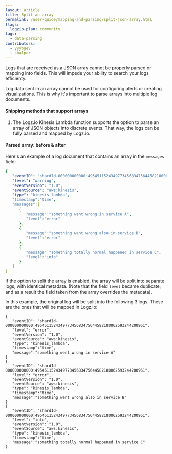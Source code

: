 ```yaml
---
layout: article
title: Split an array
permalink: /user-guide/mapping-and-parsing/split-json-array.html
flags:
  logzio-plan: community
tags:
  - data-parsing
contributors:
  - yyyogev
  - shalper
---
```


Logs that are received as a JSON array cannot be properly parsed or mapping into fields.
This will impede your ability to search your logs efficienty.

Log data sent in an array cannot be used for configuring alerts or creating visualizations. This is why it's important to parse arrays into multiple log documents.

#### Shipping methods that support arrays

1. The Logz.io Kinesis Lambda function supports the option to parse an array of JSON objects into discrete events. That way, the logs can be fully parsed and mapped by Logz.io.

#### Parsed array: before & after

Here's an example of a log document that contains an array in the `messages` field:

```yml
{
   "eventID": "shardId-000000000000:495451152434977345683475644582180062593244200961",
   "level": "warning",
   "eventVersion": "1.0",
   "eventSource": "aws:kinesis",
   "type": "kinesis_lambda",
   "timestamp":"time",
   "messages":[
      {
         "message":"something went wrong in service A",
         "level":"error"
      },
      {
         "message":"something went wrong also in service B",
         "level":"error"
      },
      {
         "message":"something totally normal happened in service C",
         "level":"info"
      }
   ]
}
```

If the option to split the array is enabled, the array will be split into separate logs, with identical metadata. (Note that the field `level` became duplicate, and as a result the field taken from the array overrides the metadata).

In this example, the original log will be split into the following 3 logs. These are the ones that will be mapped in Logz.io:

```
{
   "eventID": "shardId-000000000000:495451152434977345683475644582180062593244200961",
   "level": "error",
   "eventVersion": "1.0",
   "eventSource": "aws:kinesis",
   "type": "kinesis_lambda",
   "timestamp":"time",
   "message":"something went wrong in service A"
}
{
   "eventID": "shardId-000000000000:495451152434977345683475644582180062593244200961",
   "level": "error",
   "eventVersion": "1.0",
   "eventSource": "aws:kinesis",
   "type": "kinesis_lambda",
   "timestamp":"time",
   "message":"something went wrong also in service B"
}
{
   "eventID": "shardId-000000000000:495451152434977345683475644582180062593244200961",
   "level": "info",
   "eventVersion": "1.0",
   "eventSource": "aws:kinesis",
   "type": "kinesis_lambda",
   "timestamp":"time",
   "message":"something totally normal happened in service C"
}
```
